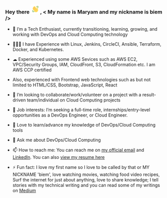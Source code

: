 ### Hey there <img src="https://github.com/codyBiem17/codyBiem17/blob/main/wave.gif" alt="animated waving-hand" width="30" height="30">, < My name is Maryam and my nickname is biem />


<!--**codyBiem17/codyBiem17** is a ✨ _special_ ✨ repository because its `README.md` (this file) appears on your GitHub profile. 

Here are some ideas to get you started: -->

- 🌱 I’m a Tech Enthusiast, currently transitioning, learning, growing, and working with DevOps and Cloud Computing technology 

- 👩🏼‍💻 I have Experience with Linux, Jenkins, CircleCI, Ansible, Terraform, Docker, and Kubernetes.

- ☁ Experienced using some AWS Sevices such as AWS EC2, VPC/Security Groups, IAM, CloudFront, S3, CloudFormation etc. I am AWS CCP certified
    
- Also, experienced with Frontend web technologies such as but not limited to HTML/CSS, Bootstrap, JavaScript, React

- 👯 I’m looking to collaborate/work/volunteer on a project with a result-driven team/individual on Cloud Computing projects

- 💼 Job interests: I’m seeking a full-time role, internships/entry-level opportunities as a DevOps Engineer, or Cloud Engineer.

- 🎯 Love to learn/advance my knowledge of DevOps/Cloud Computing tools

- 💬 Ask me about DevOps/Cloud Computing

- 📫 How to reach me: You can reach me on [my official email](maryambee@gmail.com) and [LinkedIn](https://www.linkedin.com/in/bellomaryam). You can also [view my resume here](https://drive.google.com/file/d/1VR3Y_fZvFNbuG0p_XIUXNUU3xS2YJfM0/view?usp=sharing)

- ⚡ Fun fact: I love my first name so I love to be called by that or MY NICKNAME 'biem', love watching movies, watching food video recipes, Surf the internet for just about anything,
 love to share knowledge; I tell stories with my technical writing and
you can read some of my writings on [Medium](https://medium.com/@maryam_b)
